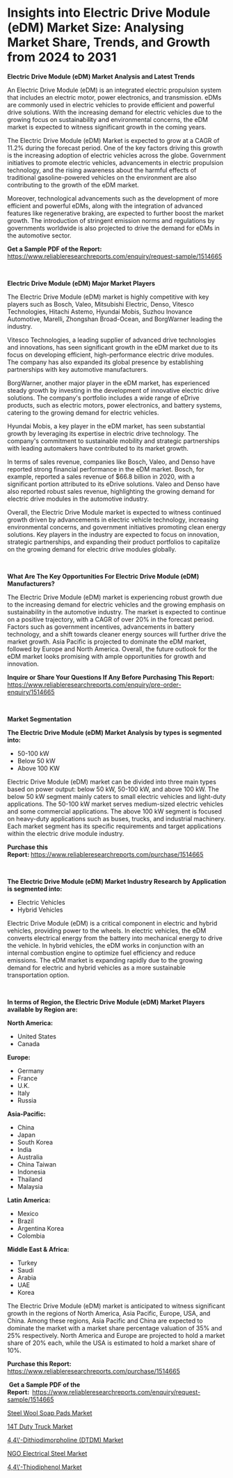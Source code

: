 <p><h1>Insights into Electric Drive Module (eDM) Market Size: Analysing Market Share, Trends, and Growth from 2024 to 2031</h1></p><p><strong>Electric Drive Module (eDM) Market Analysis and Latest Trends</strong></p>
<p><p>An Electric Drive Module (eDM) is an integrated electric propulsion system that includes an electric motor, power electronics, and transmission. eDMs are commonly used in electric vehicles to provide efficient and powerful drive solutions. With the increasing demand for electric vehicles due to the growing focus on sustainability and environmental concerns, the eDM market is expected to witness significant growth in the coming years.</p><p>The Electric Drive Module (eDM) Market is expected to grow at a CAGR of 11.2% during the forecast period. One of the key factors driving this growth is the increasing adoption of electric vehicles across the globe. Government initiatives to promote electric vehicles, advancements in electric propulsion technology, and the rising awareness about the harmful effects of traditional gasoline-powered vehicles on the environment are also contributing to the growth of the eDM market.</p><p>Moreover, technological advancements such as the development of more efficient and powerful eDMs, along with the integration of advanced features like regenerative braking, are expected to further boost the market growth. The introduction of stringent emission norms and regulations by governments worldwide is also projected to drive the demand for eDMs in the automotive sector.</p></p>
<p><strong>Get a Sample PDF of the Report:&nbsp;</strong> <a href="https://www.reliableresearchreports.com/enquiry/request-sample/1514665">https://www.reliableresearchreports.com/enquiry/request-sample/1514665</a></p>
<p>&nbsp;</p>
<p><strong>Electric Drive Module (eDM) Major Market Players</strong></p>
<p><p>The Electric Drive Module (eDM) market is highly competitive with key players such as Bosch, Valeo, Mitsubishi Electric, Denso, Vitesco Technologies, Hitachi Astemo, Hyundai Mobis, Suzhou Inovance Automotive, Marelli, Zhongshan Broad-Ocean, and BorgWarner leading the industry.</p><p>Vitesco Technologies, a leading supplier of advanced drive technologies and innovations, has seen significant growth in the eDM market due to its focus on developing efficient, high-performance electric drive modules. The company has also expanded its global presence by establishing partnerships with key automotive manufacturers.</p><p>BorgWarner, another major player in the eDM market, has experienced steady growth by investing in the development of innovative electric drive solutions. The company's portfolio includes a wide range of eDrive products, such as electric motors, power electronics, and battery systems, catering to the growing demand for electric vehicles.</p><p>Hyundai Mobis, a key player in the eDM market, has seen substantial growth by leveraging its expertise in electric drive technology. The company's commitment to sustainable mobility and strategic partnerships with leading automakers have contributed to its market growth.</p><p>In terms of sales revenue, companies like Bosch, Valeo, and Denso have reported strong financial performance in the eDM market. Bosch, for example, reported a sales revenue of $66.8 billion in 2020, with a significant portion attributed to its eDrive solutions. Valeo and Denso have also reported robust sales revenue, highlighting the growing demand for electric drive modules in the automotive industry.</p><p>Overall, the Electric Drive Module market is expected to witness continued growth driven by advancements in electric vehicle technology, increasing environmental concerns, and government initiatives promoting clean energy solutions. Key players in the industry are expected to focus on innovation, strategic partnerships, and expanding their product portfolios to capitalize on the growing demand for electric drive modules globally.</p></p>
<p>&nbsp;</p>
<p><strong>What Are The Key Opportunities For Electric Drive Module (eDM) Manufacturers?</strong></p>
<p><p>The Electric Drive Module (eDM) market is experiencing robust growth due to the increasing demand for electric vehicles and the growing emphasis on sustainability in the automotive industry. The market is expected to continue on a positive trajectory, with a CAGR of over 20% in the forecast period. Factors such as government incentives, advancements in battery technology, and a shift towards cleaner energy sources will further drive the market growth. Asia Pacific is projected to dominate the eDM market, followed by Europe and North America. Overall, the future outlook for the eDM market looks promising with ample opportunities for growth and innovation.</p></p>
<p><strong>Inquire or Share Your Questions If Any Before Purchasing This Report:</strong> <a href="https://www.reliableresearchreports.com/enquiry/pre-order-enquiry/1514665">https://www.reliableresearchreports.com/enquiry/pre-order-enquiry/1514665</a></p>
<p>&nbsp;</p>
<p><strong>Market Segmentation</strong></p>
<p><strong>The Electric Drive Module (eDM) Market Analysis by types is segmented into:</strong></p>
<p><ul><li>50-100 kW</li><li>Below 50 kW</li><li>Above 100 KW</li></ul></p>
<p><p>Electric Drive Module (eDM) market can be divided into three main types based on power output: below 50 kW, 50-100 kW, and above 100 kW. The below 50 kW segment mainly caters to small electric vehicles and light-duty applications. The 50-100 kW market serves medium-sized electric vehicles and some commercial applications. The above 100 kW segment is focused on heavy-duty applications such as buses, trucks, and industrial machinery. Each market segment has its specific requirements and target applications within the electric drive module industry.</p></p>
<p><strong>Purchase this Report:&nbsp;</strong><a href="https://www.reliableresearchreports.com/purchase/1514665">https://www.reliableresearchreports.com/purchase/1514665</a></p>
<p>&nbsp;</p>
<p><strong>The Electric Drive Module (eDM) Market Industry Research by Application is segmented into:</strong></p>
<p><ul><li>Electric Vehicles</li><li>Hybrid Vehicles</li></ul></p>
<p><p>Electric Drive Module (eDM) is a critical component in electric and hybrid vehicles, providing power to the wheels. In electric vehicles, the eDM converts electrical energy from the battery into mechanical energy to drive the vehicle. In hybrid vehicles, the eDM works in conjunction with an internal combustion engine to optimize fuel efficiency and reduce emissions. The eDM market is expanding rapidly due to the growing demand for electric and hybrid vehicles as a more sustainable transportation option.</p></p>
<p>&nbsp;</p>
<p><strong>In terms of Region, the Electric Drive Module (eDM) Market Players available by Region are:</strong></p>
<p>
    <p> <strong> North America: </strong>
        <ul>
            <li>United States</li>
            <li>Canada</li>
        </ul>
        </p> 
    <p> <strong> Europe: </strong>
        <ul>
            <li>Germany</li>
            <li>France</li>
            <li>U.K.</li>
            <li>Italy</li>
            <li>Russia</li>
        </ul>
        </p> 
    <p> <strong> Asia-Pacific: </strong>
        <ul>
            <li>China</li>
            <li>Japan</li>
            <li>South Korea</li>
            <li>India</li>
            <li>Australia</li>
            <li>China Taiwan</li>
            <li>Indonesia</li>
            <li>Thailand</li>
            <li>Malaysia</li>
        </ul>
        </p> 
    <p> <strong> Latin America: </strong>
        <ul>
            <li>Mexico</li>
            <li>Brazil</li>
            <li>Argentina Korea</li>
            <li>Colombia</li>
        </ul>
        </p> 
    <p> <strong> Middle East & Africa: </strong>
        <ul>
            <li>Turkey</li>
            <li>Saudi</li>
            <li>Arabia</li>
            <li>UAE</li>
            <li>Korea</li>
        </ul>
    </p>
    </p>
<p><p>The Electric Drive Module (eDM) market is anticipated to witness significant growth in the regions of North America, Asia Pacific, Europe, USA, and China. Among these regions, Asia Pacific and China are expected to dominate the market with a market share percentage valuation of 35% and 25% respectively. North America and Europe are projected to hold a market share of 20% each, while the USA is estimated to hold a market share of 10%.</p></p>
<p><strong>Purchase this Report: </strong><a href="https://www.reliableresearchreports.com/purchase/1514665">https://www.reliableresearchreports.com/purchase/1514665</a></p>
<p>&nbsp;<strong>Get a Sample PDF of the Report:&nbsp;&nbsp;</strong><a href="https://www.reliableresearchreports.com/enquiry/request-sample/1514665">https://www.reliableresearchreports.com/enquiry/request-sample/1514665</a></p>
<p><strong></strong></p>
<p><p><a href="https://view.publitas.com/reportprime-1/steel-wool-soap-pads-market-size-market-trends-and-growth-outlook-forecasted-for-period-from-2024-to-2031/">Steel Wool Soap Pads Market</a></p><p><a href="https://cedar-agate-3da.notion.site/14T-Duty-Truck-Market-Provides-a-Comprehensive-Analysis-Including-a-Macro-Overview-of-the-Market-as--06d23757ce654c7ea24c9691be58a7b8">14T Duty Truck Market</a></p><p><a href="https://github.com/eeaveuhhh/Market-Research-Report-List-1/blob/main/44-dithiodimorpholine-dtdm-market.md">4,4\'-Dithiodimorpholine (DTDM) Market</a></p><p><a href="https://view.publitas.com/reportprime-1/ngo-electrical-steel-market-size-market-trends-and-growth-outlook-forecasted-for-period-from-2024-to-2031/">NGO Electrical Steel Market</a></p><p><a href="https://github.com/brentleyjimmiealvaradoz4l1rea/Market-Research-Report-List-1/blob/main/44-thiodiphenol-market.md">4,4\'-Thiodiphenol Market</a></p></p>